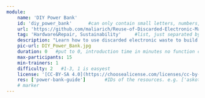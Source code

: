 ```yaml
---
module:
    name: 'DIY Power Bank'
    id: 'diy_power_bank'      #can only contain small letters, numbers, minus and underscore. needs to be the same as the file name
    url: 'https://github.com/maliarich/Reuse-of-Discarded-Electronic-Materials/blob/main/DIY-Power-Bank.md'     #url that is linked in the table view, can be empty
    tag: 'Hardware&Repair, Sustainability'     #list, just separated by blank space, e.g. 'Web Open_Source'
    description: "Learn how to use discarded electronic waste to build a DIY power bank."
    pic-url: DIY_Power_Bank.jpg
    duration: 0   #put to 0, introduction time in minutes no function currently, the resources have their own time blocks
    max-participants: 15
    min-trainers: 1
    difficulty: 2   #1-3, 1 is easyest
    license: '[CC-BY-SA 4.0](https://choosealicense.com/licenses/cc-by-sa-4.0/)'
    res: ['power-bank-guide']       #IDs of the resources. e.g. ['askotec'], or if more: ['askotec', 'ohg']
    # marker
---  
```

